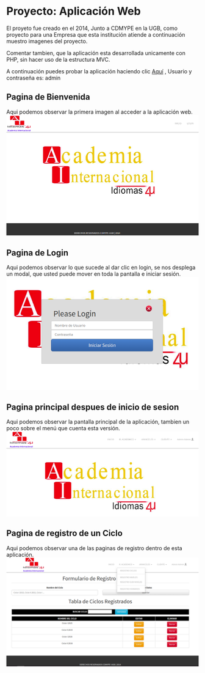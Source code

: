 # Proyecto: Aplicación Web

El proyeto fue creado en el 2014, Junto a CDMYPE en la UGB, como proyecto para una Empresa que esta institución atiende a continuación muestro imagenes del proyecto.

Comentar tambien, que la aplicación esta desarrollada unicamente con PHP, sin hacer uso de la estructura MVC.

A continuación puedes probar la aplicación haciendo clic [Aquí](http://wernerromero.260mb.net/cdmype/) , Usuario y contraseña es: admin

## Pagina de Bienvenida

Aqui podemos observar la primera imagen al acceder a la aplicación web.
![Pagina de Bienvenida](img/bienvenida.png)


## Pagina de Login
Aqui podemos observar lo que sucede al dar clic en login, se nos desplega un modal, que usted puede mover en toda la pantalla e iniciar sesión.
![Pagina de login](img/login.png)


## Pagina principal despues de inicio de sesion

Aqui podemos observar la pantalla principal de la aplicación, tambien un poco sobre el menú que cuenta esta versión.
![Pagina principal](img/principal.png)


## Pagina de registro de un Ciclo

Aqui podemos observar una de las paginas de registro dentro de esta aplicación.
![Pagina de registro de un ciclo](img/regCiclo.png)
